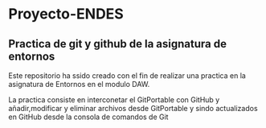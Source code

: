 # Proyecto-ENDES
Practica de git y github de la asignatura de entornos
----------------------------------------------------------------------------------------------------
Este repositorio ha ssido creado con el fin de realizar una practica en la asignatura de Entornos en el modulo DAW.

La practica consiste en interconetar el GitPortable con GitHub y añadir,modificar y eliminar archivos desde GitPortable y sindo actualizados
en GitHub desde la consola de comandos de Git
